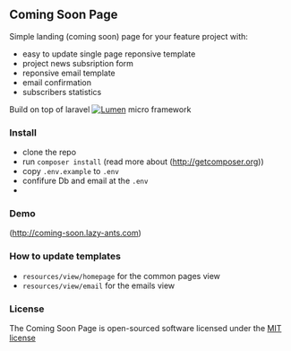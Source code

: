 ## Coming Soon Page

Simple landing (coming soon) page for your feature project with:

- easy to update single page reponsive template
- project news subsription form
- reponsive email template
- email confirmation
- subscribers statistics

Build on top of laravel [![Lumen](https://poser.pugx.org/laravel/lumen-framework/v/stable.svg)](https://packagist.org/packages/laravel/lumen-framework) micro framework

### Install

- clone the repo
- run `composer install` (read more about (http://getcomposer.org))
- copy `.env.example` to `.env`
- confifure Db and email at the `.env`
- 

### Demo

(http://coming-soon.lazy-ants.com)

### How to update templates

- `resources/view/homepage` for the common pages view
- `resources/view/email` for the emails view

### License

The Coming Soon Page is open-sourced software licensed under the [MIT license](http://opensource.org/licenses/MIT)
